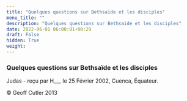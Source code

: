 ```yaml
---
title: "Quelques questions sur Bethsaïde et les disciples"
menu_title: ""
description: "Quelques questions sur Bethsaïde et les disciples"
date: 2022-06-01 06:00:01+00:29
draft: False
hidden: True
weight:
---
```

### Quelques questions sur Bethsaïde et les disciples

Judas - reçu par H___  le 25 Février 2002, Cuenca, Équateur.



© Geoff Cutler 2013